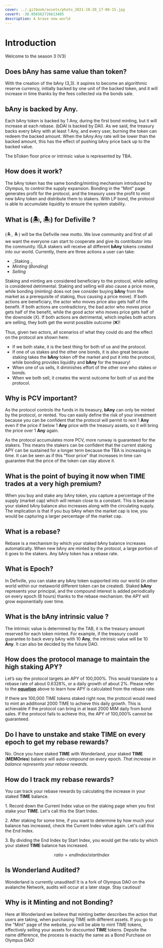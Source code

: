 ```yaml
---
cover: ../.gitbook/assets/photo_2021-10-20_17-08-15.jpg
coverY: -38.056562726613485
description: A brave new world
---
```


# Introduction

Welcome to the season 3 (V3)

## Does bAny has same value than token? <a href="is-time-a-stable-coin" id="is-time-a-stable-coin"></a>

With the creation of the bAny (3,3). it aspires to become an algorithmic reserve currency, initially backed by one unit of the backed token, and it will increase in time thanks by the fees collected via the bonds sale.



## bAny is backed by Any. <a href="time-is-backed-not-pegged-1" id="time-is-backed-not-pegged-1"></a>

Each bAny token is backed by 1 Any, during the first bond minting, but it will increase at each rebase. (bDAI is backed by DAI). As we said, the treasury backs every bAny with at least 1 Any, and every user, burning the token can redeem the backed amount. When the bAny:Any rate will be lower than the backed amount, this has the effect of pushing bAny price back up to the backed value.

The bToken floor price or intrinsic value is represented by TBA.

## How does it work? <a href="how-does-it-work" id="how-does-it-work"></a>

The bAny token has the same bonding/minting mechanism introduced by Olympus, to control the supply expansion. Bonding in the "Mint" page generates profit for the protocol, and the treasury uses the profit to mint new bAny token and distribute them to stakers. With LP bond, the protocol is able to accumulate liquidity to ensure the system stability.

## What is (🏝, 🏝) for Defiville ? <a href="what-is-the-deal-with-hat-hat" id="what-is-the-deal-with-hat-hat"></a>

(🏝, 🏝) will be the Defiville new motto. We love community and first of all we want the everyone can start to cooperate and give its contributor into the community. ISLA stakers will receive all different **bAny** tokens created into our world. Currently, there are three actions a user can take:

* _Staking _
* _Minting_ (_Bonding_)
* _Selling_&#x20;

Staking and minting are considered beneficiary to the protocol, while selling is considered detrimental. Staking and selling will also cause a price move, while bonding (minting) does not (we consider buying **bAny** from the market as a prerequisite of staking, thus causing a price move). If both actions are beneficiary, the actor who moves price also gets half of the benefit. If both actions are contradictory, the bad actor who moves price gets half of the benefit, while the good actor who moves price gets half of the downside (Ⅹ). If both actions are detrimental, which implies both actors are selling, they both get the worst possible outcome (❌)!

Thus, given two actors, all scenarios of what they could do and the effect on the protocol are shown here:

* If we both stake, it is the best thing for both of us and the protocol.
* If one of us stakes and the other one bonds, it is also great because staking takes the **bAny** token off the market and put it into the protocol, while bonding provides liquidity and **bAny** for the treasury!&#x20;
* When one of us sells, it diminishes effort of the other one who stakes or bonds.
* When we both sell, it creates the worst outcome for both of us and the protocol.

## Why is PCV important? <a href="why-is-pcv-important" id="why-is-pcv-important"></a>

As the protocol controls the funds in its treasury, **bAny** can only be minted by the protocol, or rented. You can easily define the risk of your investment because you can be confident that the protocol will permit to rent 1 **Any** even if the price if below 1 **Any** price with the treasury assets, so it will bring the price over 1 **Any** again.

As the protocol accumulates more PCV, more runway is guaranteed for the stakers. This means the stakers can be confident that the current staking APY can be sustained for a longer term because the TBA is increasing in time. It can be seen as if this "floor price" that increases in time can guarantee that the price of the token can stay above it.&#x20;

## &#x20;<a href="why-is-the-market-price-of-time-so-volatile" id="why-is-the-market-price-of-time-so-volatile"></a>

## What is the point of buying it now when TIME trades at a very high premium? <a href="what-is-the-point-of-buying-it-now-when-time-trades-at-a-very-high-premium" id="what-is-the-point-of-buying-it-now-when-time-trades-at-a-very-high-premium"></a>

When you buy and stake any bAny token, you capture a percentage of the supply (market cap) which will remain close to a constant. This is because your staked bAny balance also increases along with the circulating supply. The implication is that if you buy bAny when the market cap is low, you would be capturing a larger percentage of the market cap.

## What is a rebase? <a href="what-is-a-rebase" id="what-is-a-rebase"></a>

Rebase is a mechanism by which your staked bAny balance increases automatically. When new bAny are minted by the protocol, a large portion of it goes to the stakers. Any bAny token has a rebase rate.

## What is Epoch? <a href="what-is-apy" id="what-is-apy"></a>

In Defiville, you can stake any bAny token supported into our world (in other world within our metaworld different token can be created). Staked **bAny** represents your principal, and the compound interest is added periodically on every epoch (8 hours) thanks to the rebase mechanism. the APY will grow exponentially over time.







## What is the bAny intrinsic value ? <a href="what-will-be-time-intrinsic-value-in-the-future" id="what-will-be-time-intrinsic-value-in-the-future"></a>

The intrinsic value is determined by the TAB, it is the treasury amount reserved for each token minted. For example, if the treasury could guarantee to back every bAny with 10 **Any**, the intrinsic value will be 10 **Any**. It can also be decided by the future DAO.

## How does the protocol manage to maintain the high staking APY? <a href="how-does-the-protocol-manage-to-maintain-the-high-staking-apy" id="how-does-the-protocol-manage-to-maintain-the-high-staking-apy"></a>

Let’s say the protocol targets an APY of 100,000%. This would translate to a rebase rate of about 0.6328%, or a daily growth of about 2%. Please refer to the [**equation**](https://wonderland.gitbook.io/wonderland/basics/faq#how-is-the-apy-calculated) above to learn how APY is calculated from the rebase rate.

If there are 100,000 TIME tokens staked right now, the protocol would need to mint an additional 2000 TIME to achieve this daily growth. This is achievable if the protocol can bring in at least 2000 MIM daily from bond sales. If the protocol fails to achieve this, the APY of 100,000% cannot be guaranteed.

## Do I have to unstake and stake TIME on every epoch to get my rebase rewards? <a href="do-i-have-to-unstake-and-stake-time-on-every-epoch-to-get-my-rebase-rewards" id="do-i-have-to-unstake-and-stake-time-on-every-epoch-to-get-my-rebase-rewards"></a>

No. Once you have staked **TIME** with Wonderland, your staked **TIME** (**MEMOries**) balance will auto-compound on every epoch. _That increase in balance represents your rebase rewards._

## How do I track my rebase rewards? <a href="how-do-i-track-my-rebase-rewards" id="how-do-i-track-my-rebase-rewards"></a>

You can track your rebase rewards by calculating the increase in your staked **TIME** balance.

1\. Record down the Current Index value on the staking page when you first stake your **TIME**. Let's call this the Start Index.

2\. After staking for some time, if you want to determine by how much your balance has increased, check the Current Index value again. Let's call this the End Index.

3\. By dividing the End Index by Start Index, you would get the ratio by which your staked **TIME** balance has increased.

$$
ratio = endIndex / startIndex
$$

## Is Wonderland Audited?

Wonderland is currently unaudited! It is a fork of Olympus DAO on the avalanche Network, audits will occur at a later stage. Stay cautious!

## Why is it Minting and not Bonding?

Here at Wonderland we believe that minting better describes the action that users are taking, when purchasing TIME with different assets. If you go to the "Mint" page of the website, you will be able to mint TIME tokens, effectively selling your assets for discounted **TIME** tokens. Depsite the name difference, the process is exactly the same as a Bond Purchase on Olympus DAO!
